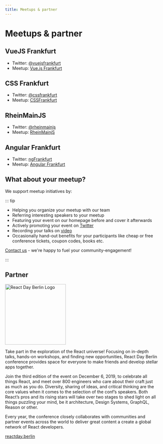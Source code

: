 ```yaml
---
title: Meetups & partner
---
```


# Meetups & partner

## VueJS Frankfurt
- Twitter: [@vuejsfrankfurt](https://twitter.com/vuejsfrankfurt)  
- Meetup: [Vue.js Frankfurt](https://www.meetup.com/vuejsfrankfurt/)

## CSS Frankfurt
- Twitter: [@cssfrankfurt](https://twitter.com/cssfrankfurt)  
- Meetup: [CSSFrankfurt](https://www.meetup.com/cssfrankfurt/)

## RheinMainJS
- Twitter: [@rheinmainjs](https://twitter.com/rheinmainjs)
- Meetup: [RheinMainjS](https://www.meetup.com/RheinMainJS/)

## Angular Frankfurt
- Twitter: [ngFrankfurt](https://twitter.com/ngFrankfurt)
- Meetup: [Angular Frankfurt](https://www.meetup.com/de-DE/Angular-Frankfurt/)



## What about your meetup?

We support meetup initiatives by: 

::: tip

- Helping you organize your meetup with our team
- Referring interesting speakers to your meetup  
- Featuring your event on our homepage before and cover it afterwards
- Actively promoting your event on [Twitter](https://twitter.com/frontend_rm)
- Recording your talks on [video](https://www.youtube.com/channel/UCYFNj1jr1ZufRZLlPDVGYIw)
- Occasionally hand-out benefits for your participants like cheap or free conference tickets, coupon codes, books etc.

[Contact us](/ferm/contact) - we're happy to fuel your community-engagement!

:::

## Partner

<a href="https://reactday.berlin" target="_blank"><img src="/img/react-berlin-logo.svg" width="200" alt="React Day Berlin Logo" title="React Day Berlin" /></a>


Take part in the exploration of the React universe! Focusing on in-depth talks, hands-on workshops, and finding new opportunities, React Day Berlin conference provides space for everyone to make friends and develop stellar apps together. 

Join the third edition of the event on December 6, 2019, to celebrate all things React, and meet over 800 engineers who care about their craft just as much as you do. Diversity, sharing of ideas, and critical thinking are the core values when it comes to the selection of the conf’s speakers. Both React’s pros and its rising stars will take over two stages to shed light on all things puzzling your mind, be it architecture, Design Systems, GraphQL, Reason or other.

Every year, the conference closely collaborates with communities and partner events across the world to deliver great content a create a global network of React developers. 

[reactday.berlin](https://reactday.berlin)


